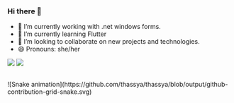 ### Hi there 👋

- 🔭 I’m currently working with .net windows forms.
- 🌱 I’m currently learning Flutter
- 👯 I’m looking to collaborate on new projects and technologies.
- 😄 Pronouns: she/her

<div>
  <img src="https://github-readme-stats.vercel.app/api?username=thassya&show_icons=true&theme=buefy" height="180em">
  <img src="https://github-readme-stats.vercel.app/api/top-langs/?username=thassya&layout=compact" height="180em">
</div>

##
<div>
  ![Snake animation](https://github.com/thassya/thassya/blob/output/github-contribution-grid-snake.svg)
</div>

